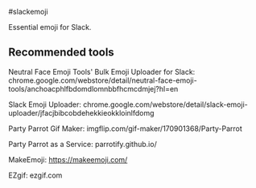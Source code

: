 #slackemoji

Essential emoji for Slack. 

## Recommended tools

Neutral Face Emoji Tools' Bulk Emoji Uploader for Slack: chrome.google.com/webstore/detail/neutral-face-emoji-tools/anchoacphlfbdomdlomnbbfhcmcdmjej?hl=en

Slack Emoji Uploader: chrome.google.com/webstore/detail/slack-emoji-uploader/jfacjbibcobdehekkieokkloinlfdomg

Party Parrot Gif Maker: imgflip.com/gif-maker/170901368/Party-Parrot

Party Parrot as a Service: parrotify.github.io/

MakeEmoji: https://makeemoji.com/

EZgif: ezgif.com


